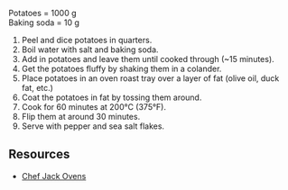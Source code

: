 Potatoes = 1000 g  
Baking soda = 10 g

1. Peel and dice potatoes in quarters.
2. Boil water with salt and baking soda.
3. Add in potatoes and leave them until cooked through (~15 minutes).
4. Get the potatoes fluffy by shaking them in a colander.
5. Place potatoes in an oven roast tray over a layer of fat (olive oil, duck fat, etc.)
6. Coat the potatoes in fat by tossing them around.
7. Cook for 60 minutes at 200°C (375°F).
8. Flip them at around 30 minutes.
9. Serve with pepper and sea salt flakes.

## Resources

- [Chef Jack Ovens](https://youtu.be/SXcl8Ip6Lw8?si=7FeMQxNnJfWgHWXY)
